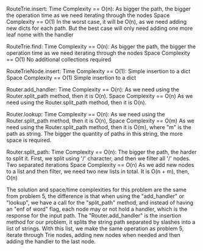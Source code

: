 RouteTrie.insert:
    Time Complexity == O(n):
        As bigger the path, the bigger the operation time as we need iterating through the nodes
    Space Complexity == O(1)
        In the worst case, it will be O(n), as we need adding new dicts for each path.
        But the best case will only need adding one more leaf nome with the handler

RouteTrie.find:
    Time Complexity == O(n):
        As bigger the path, the bigger the operation time as we need iterating through the nodes
    Space Complexity == O(1)
        No additional collections required

RouteTrieNode.insert:
    Time Complexity == O(1):
        Simple insertion to a dict
    Space Complexity == O(1)
        Simple insertion to a dict

Router.add_handler:
    Time Complexity == O(n):
        As we need using the Router.split_path method, then it is O(n).
    Space Complexity == O(n)
       As we need using the Router.split_path method, then it is O(n).

Router.lookup:
    Time Complexity == O(n):
        As we need using the Router.split_path method, then it is O(n), 
    Space Complexity == O(m)
        As we need using the Router.split_path method, then it is O(m), where "m" is the path as string.
        The bigger the quantity of paths in this string, the more space is required.

Router.split_path:
    Time Complexity == O(n):
        The bigger the path, the harder to split it.
        First, we split using '/' character, and then we filter all '/' nodes.
        Two separated iterations
    Space Complexity == O(n)
        As we add new nodes to a list and then filter, we need two new lists in total.
        It is O(n + m), then, O(n)

The solution and space/time complexities for this problem are the same from problem 5,
the difference is that when using the "add_handler" or "lookup", we have a call for the "split_path" method, and
instead of having an "enf of word" flag, each node may or not hold a handler, which is the response for the input
path.
The "Router.add_handler" is the insertion method for our problem, it splits the string path separated by slashes into a list of strings.
With this list, we make the same operation as problem 5, iterate through Trie nodes, adding new nodes when needed and then
adding the handler to the last node.